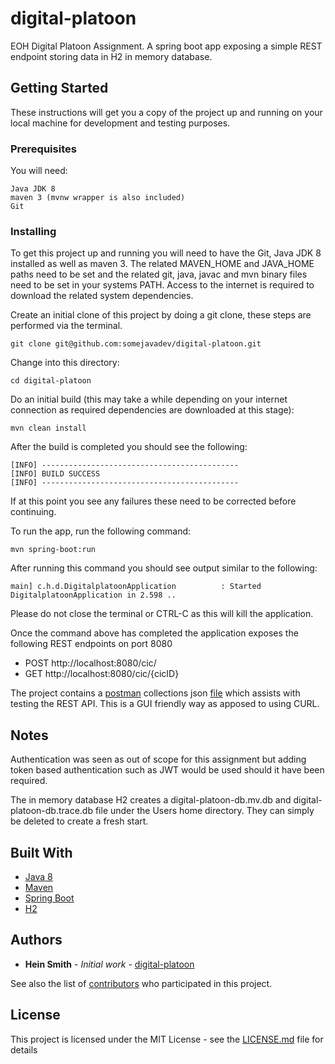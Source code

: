 # digital-platoon

EOH Digital Platoon Assignment. A spring boot app exposing a simple REST endpoint storing data in H2 in memory database.

## Getting Started

These instructions will get you a copy of the project up and running on your local machine for development and testing purposes.

### Prerequisites

You will need:

```
Java JDK 8
maven 3 (mvnw wrapper is also included)
Git
```

### Installing

To get this project up and running you will need to have the Git, Java JDK 8 installed as well as maven 3. The related MAVEN_HOME and JAVA_HOME paths need to be set and the related git, java, javac and mvn binary files need to be set in your systems PATH. Access to the internet is required to download the related system dependencies.

Create an initial clone of this project by doing a git clone, these steps are performed via the terminal.
```
git clone git@github.com:somejavadev/digital-platoon.git
```

Change into this directory:

```
cd digital-platoon
```

Do an initial build (this may take a while depending on your internet connection as required dependencies are downloaded at this stage):

```
mvn clean install
```

After the build is completed you should see the following:

```
[INFO] --------------------------------------------
[INFO] BUILD SUCCESS
[INFO] --------------------------------------------

```
If at this point you see any failures these need to be corrected before continuing.

To run the app, run the following command:

```$xslt
mvn spring-boot:run
```
After running this command you should see output similar to the following:
```$xslt
main] c.h.d.DigitalplatoonApplication          : Started DigitalplatoonApplication in 2.598 ..
```
Please do not close the terminal or CTRL-C as this will kill the application.

Once the command above has completed the application exposes the following REST endpoints on port 8080

- POST http://localhost:8080/cic/
- GET  http://localhost:8080/cic/{cicID}

The project contains a [postman](https://www.getpostman.com/) collections json [file](postman/digital-platoon.postman_collection.json) which assists with testing the REST API. This is a GUI friendly way as apposed to using CURL.

## Notes
Authentication was seen as out of scope for this assignment but adding token based authentication such as JWT would be used should it have been required.

The in memory database H2 creates a digital-platoon-db.mv.db and digital-platoon-db.trace.db file under the Users home directory. They can simply be deleted to create a fresh start.
## Built With

* [Java 8](http://www.oracle.com/technetwork/java/javase/downloads/jdk8-downloads-2133151.html)
* [Maven](https://maven.apache.org/) 
* [Spring Boot](https://projects.spring.io/spring-boot/)
* [H2](http://www.h2database.com/html/main.html) 


## Authors

* **Hein Smith** - *Initial work* - [digital-platoon](https://github.com/somejavadev/digital-platoon)

See also the list of [contributors](https://github.com/somejavadev/digital-platoon/contributors) who participated in this project.

## License

This project is licensed under the MIT License - see the [LICENSE.md](LICENSE.md) file for details
